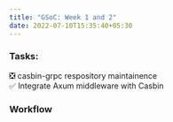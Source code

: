 ```yaml
---
title: "GSoC: Week 1 and 2"
date: 2022-07-10T15:35:40+05:30
---
```


### Tasks: ###
❎ casbin-grpc respository maintainence \
✅ Integrate Axum middleware with Casbin

### Workflow ###
